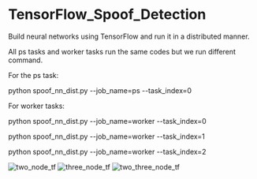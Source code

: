 # TensorFlow_Spoof_Detection
Build neural networks using TensorFlow and run it in a distributed manner.

All ps tasks and worker tasks run the same codes but we run different command.

For the ps task:

python spoof_nn_dist.py --job_name=ps --task_index=0

For worker tasks:

python spoof_nn_dist.py --job_name=worker --task_index=0

python spoof_nn_dist.py --job_name=worker --task_index=1

python spoof_nn_dist.py --job_name=worker --task_index=2


![two_node_tf](https://user-images.githubusercontent.com/14324327/29692553-935bd0c0-88e5-11e7-919b-32dccda548a3.png)
![three_node_tf](https://user-images.githubusercontent.com/14324327/29692668-119d6688-88e6-11e7-9b78-2b483fc82659.png)
![two_three_node_tf](https://user-images.githubusercontent.com/14324327/29692670-14bdd35c-88e6-11e7-8b27-3775239b885c.png)
